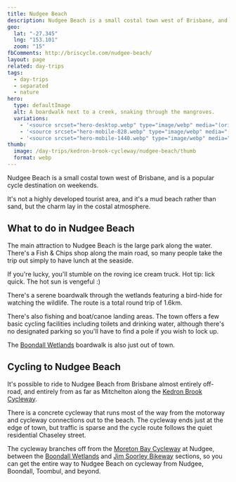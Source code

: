 ```yaml
---
title: Nudgee Beach
description: Nudgee Beach is a small costal town west of Brisbane, and is a popular cycle destination on weekends. It's not a built up tourist area and it is a mud beach, but its charms lay in the costal atmosphere.
geo:
  lat: "-27.345"
  lng: "153.101"
  zoom: "15"
fbComments: http://briscycle.com/nudgee-beach/
layout: page
related: day-trips
tags:
  - day-trips
  - separated
  - nature
hero:
  type: defaultImage
  alt: A boardwalk next to a creek, snaking through the mangroves.
  variations:
    - '<source srcset="hero-desktop.webp" type="image/webp" media="(orientation: landscape)" width="3353" height="897" />'
    - '<source srcset="hero-mobile-828.webp" type="image/webp" media="(max-width: 414px)" width=828 height=486 />'
    - '<source srcset="hero-mobile-1440.webp" type="image/webp" media="(min-width: 415px)" width=828 height=486 />'
thumb:
  image: /day-trips/kedron-brook-cycleway/nudgee-beach/thumb
  format: webp
---
```


Nudgee Beach is a small costal town west of Brisbane, and is a popular cycle destination on weekends.

It's not a highly developed tourist area, and it's a mud beach rather than sand, but the charm lay in the costal atmosphere.

## What to do in Nudgee Beach

The main attraction to Nudgee Beach is the large park along the water. There's a Fish & Chips shop along the main road, so many people take the trip out simply to have lunch at the seaside.

If you're lucky, you'll stumble on the roving ice cream truck. Hot tip: lick quick. The hot sun is vengeful :)

There's a serene boardwalk through the wetlands featuring a bird-hide for watching the wildlife. The route is a total round trip of 1.6km.

There's also fishing and boat/canoe landing areas. The town offers a few basic cycling facilities including toilets and drinking water, although there's no designated parking so you'll have to find a pole if you wish to lock up.

The [Boondall Wetlands](/moreton-bay/boondall-wetlands/) boardwalk is also just out of town.

## Cycling to Nudgee Beach

It's possible to ride to Nudgee Beach from Brisbane almost entirely off-road, and entirely from as far as Mitchelton along the [Kedron Brook Cycleway](/day-trips/kedron-brook-cycleway/).

There is a concrete cycleway that runs most of the way from the motorway and cycleway connections out to the beach. The cycleway ends just at the edge of town, but traffic is sparse and the cycle route follows the quiet residential Chaseley street.

The cycleway branches off from the [Moreton Bay Cycleway](/moreton-bay/) at Nudgee, between the [Boondall Wetlands](/moreton-bay/boondall-wetlands/) and [Jim Soorley Bikeway](/day-trips/kedron-brook-cycleway/jim-soorley-bikeway/) sections, so you can get the entire way to Nudgee Beach on cycleway from Nudgee, Boondall, Toombul, and beyond.
